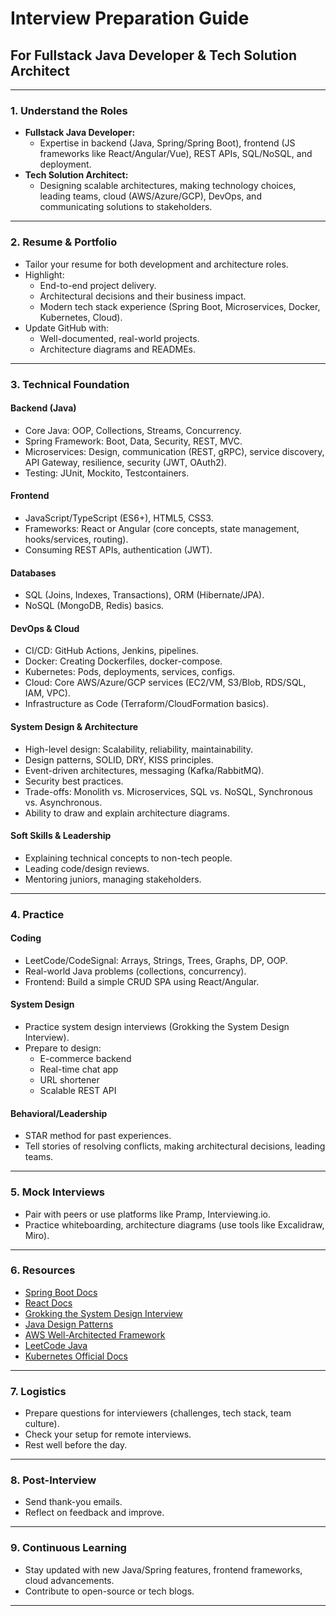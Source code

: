# Interview Preparation Guide  
## For Fullstack Java Developer & Tech Solution Architect

---

### 1. Understand the Roles

- **Fullstack Java Developer:**  
  - Expertise in backend (Java, Spring/Spring Boot), frontend (JS frameworks like React/Angular/Vue), REST APIs, SQL/NoSQL, and deployment.
- **Tech Solution Architect:**  
  - Designing scalable architectures, making technology choices, leading teams, cloud (AWS/Azure/GCP), DevOps, and communicating solutions to stakeholders.

---

### 2. Resume & Portfolio

- Tailor your resume for both development and architecture roles.
- Highlight:
  - End-to-end project delivery.
  - Architectural decisions and their business impact.
  - Modern tech stack experience (Spring Boot, Microservices, Docker, Kubernetes, Cloud).
- Update GitHub with:
  - Well-documented, real-world projects.
  - Architecture diagrams and READMEs.

---

### 3. Technical Foundation

#### Backend (Java)
- Core Java: OOP, Collections, Streams, Concurrency.
- Spring Framework: Boot, Data, Security, REST, MVC.
- Microservices: Design, communication (REST, gRPC), service discovery, API Gateway, resilience, security (JWT, OAuth2).
- Testing: JUnit, Mockito, Testcontainers.

#### Frontend
- JavaScript/TypeScript (ES6+), HTML5, CSS3.
- Frameworks: React or Angular (core concepts, state management, hooks/services, routing).
- Consuming REST APIs, authentication (JWT).

#### Databases
- SQL (Joins, Indexes, Transactions), ORM (Hibernate/JPA).
- NoSQL (MongoDB, Redis) basics.

#### DevOps & Cloud
- CI/CD: GitHub Actions, Jenkins, pipelines.
- Docker: Creating Dockerfiles, docker-compose.
- Kubernetes: Pods, deployments, services, configs.
- Cloud: Core AWS/Azure/GCP services (EC2/VM, S3/Blob, RDS/SQL, IAM, VPC).
- Infrastructure as Code (Terraform/CloudFormation basics).

#### System Design & Architecture
- High-level design: Scalability, reliability, maintainability.
- Design patterns, SOLID, DRY, KISS principles.
- Event-driven architectures, messaging (Kafka/RabbitMQ).
- Security best practices.
- Trade-offs: Monolith vs. Microservices, SQL vs. NoSQL, Synchronous vs. Asynchronous.
- Ability to draw and explain architecture diagrams.

#### Soft Skills & Leadership
- Explaining technical concepts to non-tech people.
- Leading code/design reviews.
- Mentoring juniors, managing stakeholders.

---

### 4. Practice

#### Coding
- LeetCode/CodeSignal: Arrays, Strings, Trees, Graphs, DP, OOP.
- Real-world Java problems (collections, concurrency).
- Frontend: Build a simple CRUD SPA using React/Angular.

#### System Design
- Practice system design interviews (Grokking the System Design Interview).
- Prepare to design:  
  - E-commerce backend  
  - Real-time chat app  
  - URL shortener  
  - Scalable REST API

#### Behavioral/Leadership
- STAR method for past experiences.
- Tell stories of resolving conflicts, making architectural decisions, leading teams.

---

### 5. Mock Interviews

- Pair with peers or use platforms like Pramp, Interviewing.io.
- Practice whiteboarding, architecture diagrams (use tools like Excalidraw, Miro).

---

### 6. Resources

- [Spring Boot Docs](https://spring.io/projects/spring-boot)
- [React Docs](https://react.dev/)
- [Grokking the System Design Interview](https://www.educative.io/courses/grokking-the-system-design-interview)
- [Java Design Patterns](https://refactoring.guru/design-patterns/java)
- [AWS Well-Architected Framework](https://aws.amazon.com/architecture/well-architected/)
- [LeetCode Java](https://leetcode.com/problemset/all/?tag=java)
- [Kubernetes Official Docs](https://kubernetes.io/docs/)

---

### 7. Logistics

- Prepare questions for interviewers (challenges, tech stack, team culture).
- Check your setup for remote interviews.
- Rest well before the day.

---

### 8. Post-Interview

- Send thank-you emails.
- Reflect on feedback and improve.

---

### 9. Continuous Learning

- Stay updated with new Java/Spring features, frontend frameworks, cloud advancements.
- Contribute to open-source or tech blogs.

---
